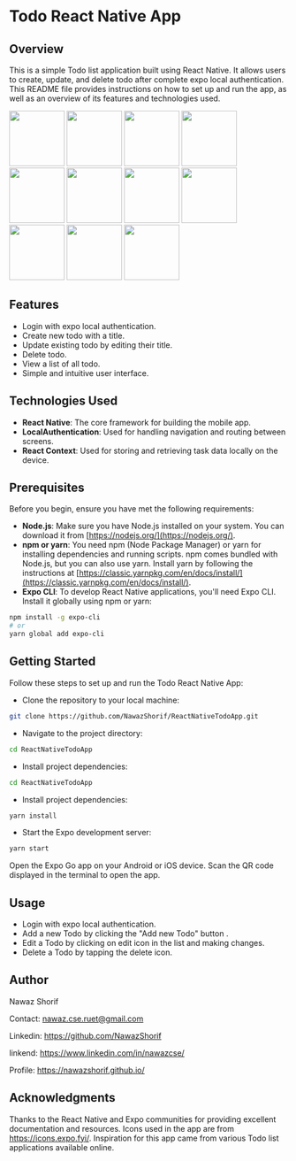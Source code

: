 # Todo React Native App

## Overview

This is a simple Todo list application built using React Native. It allows users to create, update, and delete todo after complete expo local authentication. This README file provides instructions on how to set up and run the app, as well as an overview of its features and technologies used.
<p float="left">
  <img src="https://user-images.githubusercontent.com/16750382/268820727-071662bb-8a92-479b-84f7-7288889519b2.JPEG" width="100" />
   <img src="https://github-production-user-asset-6210df.s3.amazonaws.com/16750382/268820682-bd3dba76-9dd7-4eb7-bc32-069f9ba318b7.JPEG" width="100" />
   <img src="https://github-production-user-asset-6210df.s3.amazonaws.com/16750382/268820702-3d3d6727-b388-44fe-9043-59dc7ab27304.JPEG" width="100" />
   <img src="https://github-production-user-asset-6210df.s3.amazonaws.com/16750382/268820696-e4f95eef-7aee-42c4-a7af-af5c151cbbed.JPEG" width="100" />
  <img src="https://github-production-user-asset-6210df.s3.amazonaws.com/16750382/268820705-0c200780-7df7-4ad3-a3f3-5d6e4da3e97a.JPEG" width="100" />
  <img src="https://github-production-user-asset-6210df.s3.amazonaws.com/16750382/268820709-42355c8c-af94-410d-ac7a-7fbad3d20d39.JPEG" width="100" />
  <img src="https://github-production-user-asset-6210df.s3.amazonaws.com/16750382/268820715-06def16f-3f3d-4209-9073-f2d2e15ee975.JPEG" width="100" />
   <img src="https://github-production-user-asset-6210df.s3.amazonaws.com/16750382/268820720-908fc1cc-304b-42d0-8278-4748f36be30e.JPEG" width="100" />
    <img src="https://github-production-user-asset-6210df.s3.amazonaws.com/16750382/268820724-b9d54d47-67bc-44ea-952e-833bb3e9a50a.JPEG" width="100" />
     <img src="https://github-production-user-asset-6210df.s3.amazonaws.com/16750382/268820731-ff38e0a7-9ad6-4448-a48d-75c0fa867692.JPEG" width="100" />
      <img src="https://github-production-user-asset-6210df.s3.amazonaws.com/16750382/268820736-bafcff00-6267-44b3-ac1e-a2fdf04f5c4b.JPEG" width="100" />
</p>


## Features
- Login with expo local authentication.
- Create new todo with a title.
- Update existing todo by editing their title.
- Delete todo.
- View a list of all todo.
- Simple and intuitive user interface.

## Technologies Used

- **React Native**: The core framework for building the mobile app.
- **LocalAuthentication**: Used for handling navigation and routing between screens.
- **React Context**: Used for storing and retrieving task data locally on the device.

## Prerequisites

Before you begin, ensure you have met the following requirements:

- **Node.js**: Make sure you have Node.js installed on your system. You can download it from [https://nodejs.org/](https://nodejs.org/).
- **npm or yarn**: You need npm (Node Package Manager) or yarn for installing dependencies and running scripts. npm comes bundled with Node.js, but you can also use yarn. Install yarn by following the instructions at [https://classic.yarnpkg.com/en/docs/install/](https://classic.yarnpkg.com/en/docs/install/).
- **Expo CLI**: To develop React Native applications, you'll need Expo CLI. Install it globally using npm or yarn:

```bash
npm install -g expo-cli
# or
yarn global add expo-cli
```

## Getting Started
Follow these steps to set up and run the Todo React Native App:

- Clone the repository to your local machine:
```bash
git clone https://github.com/NawazShorif/ReactNativeTodoApp.git
```
- Navigate to the project directory:
```bash
cd ReactNativeTodoApp
```
- Install project dependencies:
```bash
cd ReactNativeTodoApp
```
- Install project dependencies:
```bash
yarn install
```
- Start the Expo development server:
```bash
yarn start
```

Open the Expo Go app on your Android or iOS device. Scan the QR code displayed in the terminal to open the app.

## Usage
- Login with expo local authentication.
- Add a new Todo by clicking the "Add new Todo" button .
- Edit a Todo by clicking on edit icon in the list and making changes.
- Delete a Todo by tapping the delete icon.

## Author

Nawaz Shorif

Contact: nawaz.cse.ruet@gmail.com

Linkedin: https://github.com/NawazShorif

linkend: https://www.linkedin.com/in/nawazcse/

Profile: https://nawazshorif.github.io/

## Acknowledgments
Thanks to the React Native and Expo communities for providing excellent documentation and resources.
Icons used in the app are from https://icons.expo.fyi/.
Inspiration for this app came from various Todo list applications available online.
